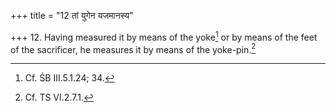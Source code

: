 +++
title = "12 तां युगेन यजमानस्य"

+++
12. Having measured it by means of the yoke[^1] or by means of the feet of the sacrificer, he measures it by means of the yoke-pin.[^2]  


[^1]: Cf. ŚB III.5.1.24; 34.  

[^2]: Cf. TS VI.2.7.1.  
